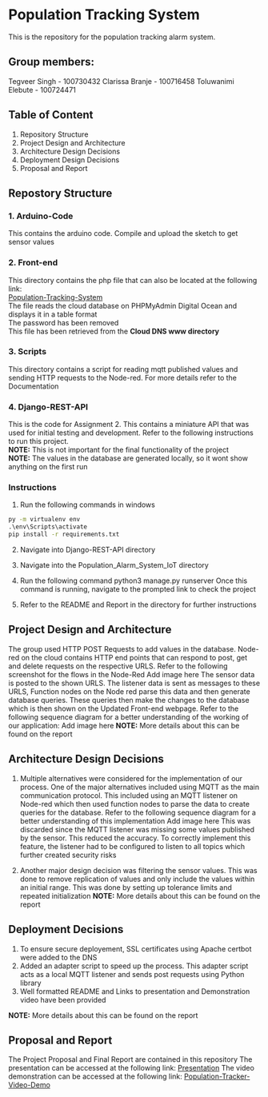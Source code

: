 # Population Tracking System

This is the repository for the population tracking alarm system. 

## Group members: 

Tegveer Singh - 100730432
Clarissa Branje - 100716458
Toluwanimi Elebute - 100724471

## Table of Content
1. Repository Structure
2. Project Design and Architecture
3. Architecture Design Decisions
4. Deployment Design Decisions
5. Proposal and Report

## Repostory Structure

### 1. Arduino-Code
This contains the arduino code. Compile and upload the sketch to get sensor values

### 2. Front-end
This directory contains the php file that can also be located at the following link:\
[Population-Tracking-System](https://www.tegveersingh.xyz/index.php)\
The file reads the cloud database on PHPMyAdmin Digital Ocean and displays it in a table format \
The password has been removed \
This file has been retrieved from the **Cloud DNS www directory** 

### 3. Scripts
This directory contains a script for reading mqtt published values and sending HTTP requests to the Node-red. For more details refer to the Documentation

### 4. Django-REST-API
This is the code for Assignment 2. This contains a miniature API that was used for initial testing and development. Refer to the following instructions to run this project. \
**NOTE:** This is not important for the final functionality of the project \
**NOTE:** The values in the database are generated locally, so it wont show anything on the first run

### Instructions

1. Run the following commands in windows
```cmd
py -m virtualenv env
.\env\Scripts\activate
pip install -r requirements.txt
```

2. Navigate into Django-REST-API directory

3. Navigate into the Population_Alarm_System_IoT directory

4. Run the following command
python3 manage.py runserver
Once this command is running, navigate to the prompted link to check the project

5. Refer to the README and Report in the directory for further instructions

## Project Design and Architecture
The group used HTTP POST Requests to add values in the database. Node-red on the cloud contains HTTP end points that can respond to post, get and delete requests on the respective URLS. Refer to the following screenshot for the flows in the Node-Red
Add image here
The sensor data is posted to the shown URLS. The listener data is sent as messages to these URLS, Function nodes on the Node red parse this data and then generate database queries. These queries then make the changes to the database which is then shown on the Updated Front-end webpage. Refer to the following sequence diagram for a better understanding of the working of our application:
Add image here
**NOTE:** More details about this can be found on the report

## Architecture Design Decisions
1. Multiple alternatives were considered for the implementation of our process. One of the major alternatives included using MQTT as the main communication protocol. This included using an MQTT listener on Node-red which then used function nodes to parse the data to create queries for the database. Refer to the following sequence diagram for a better understanding of this implementation
Add image here
This was discarded since the MQTT listener was missing some values published by the sensor. This reduced the accuracy. To correctly implement this feature, the listener had to be configured to listen to all topics which further created security risks

2. Another major design decision was filtering the sensor values. This was done to remove replication of values and only include the values within an initial range. This was done by setting up tolerance limits and repeated initialization
**NOTE:** More details about this can be found on the report

## Deployment Decisions
1. To ensure secure deployement, SSL certificates using Apache certbot were added to the DNS 
2. Added an adapter script to speed up the process. This adapter script acts as a local MQTT listener and sends post requests using Python library
3. Well formatted README and Links to presentation and Demonstration video have been provided

**NOTE:** More details about this can be found on the report


## Proposal and Report
The Project Proposal and Final Report are contained in this repository
The presentation can be accessed at the following link: 
[Presentation](https://docs.google.com/presentation/d/13aDqTG44b_ZDbJYcGDCTH6TZ6meUKdQAU45xpNVR3zY/edit?usp=sharing)
The video demonstration can be accessed at the following link: 
[Population-Tracker-Video-Demo](https://drive.google.com/file/d/1VBXTdBiyvbmCGMPCLKkyYwZ73hJcRwCL/view?usp=sharing)

